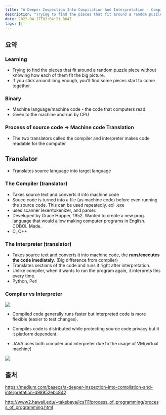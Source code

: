 ```yaml
---
title: "A Deeper Inspection Into Compilation And Interpretation - Compiled"
description: "Trying to find the pieces that fit around a random puzzle piece without knowing how each of them fit the big picture.If you stick around long enough, "
date: 2022-04-17T02:04:21.804Z
tags: []
---
```

## 요약
### Learning
- Trying to find the pieces that fit around a random puzzle piece without knowing how each of them fit the big picture.
- If you stick around long enough, you'll find some pieces start to come together.

### Binary
- Machine language/machine code - the code that computers read.
- Given to the machine and run by CPU

### Process of source code -> Machine code Translation
- The two translators called the compiler and interpreter makes code readable for the computer

## Translator
- Translates source language into target language 

### The Compiler (translator)
- Takes source text and converts it into machine code 
- Souce code is turned into a file (as machine code) before even running the source code. This can be used repeatedly. ex) .exe
- uses scanner lexer/tokenizer, and parser. 
- Developed by Grace Hopper, 1952. Wanted to create a new prog. language that would allow making computer programs in English. COBOL Made.
- C, C++

### The Interpreter (translator)
- Takes source text and converts it into machine code, the **runs/executes the code imediately**. (Big difference from compiler) 
- Translates sections of the code and runs it right after interpretation. 
- Unlike compiler, when it wants to run the program again, it interprets this every time. 
- Python, Perl

### Compiler vs Interpreter
![](/images/fd43d0f8-28f0-4412-b089-0d8eaec82339-image.png)

- Compiled code generally runs faster but interpreted code is more flexible (easier to test changes).

- Compiles code is distributed while protecting source code privacy but it it platform dependent.


- JAVA uses both compiler and interpreter due to the usage of VM(virtual machine)

![](/images/eea91f65-d134-401a-b68d-96dff98f9fc4-image.png)


## 출처
https://medium.com/basecs/a-deeper-inspection-into-compilation-and-interpretation-d98952ebc842

http://www2.hawaii.edu/~takebaya/ics111/process_of_programming/process_of_programming.html
